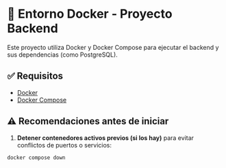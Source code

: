 # 🐳 Entorno Docker - Proyecto Backend

Este proyecto utiliza Docker y Docker Compose para ejecutar el backend y sus dependencias (como PostgreSQL).

## ✅ Requisitos

- [Docker](https://www.docker.com/)
- [Docker Compose](https://docs.docker.com/compose/)

## ⚠️ Recomendaciones antes de iniciar

1. **Detener contenedores activos previos (si los hay)** para evitar conflictos de puertos o servicios:

```bash
docker compose down
